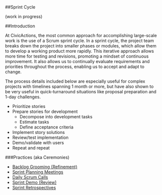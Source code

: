 ##Sprint Cycle

(work in progress)

##Introduction

At CivicActions, the most common approach for accomplishing large-scale work is the use of a Scrum sprint cycle. In a sprint cycle, the project team breaks down the project into smaller phases or modules, which allow them to develop a working product more rapidly. This iterative approach allows more time for testing and revisions, promoting a mindset of continuous improvement. It also allows us to continually evaluate requirements and priorities throughout the process, enabling us to accept and adapt to change.

The process details included below are especially useful for complex projects with timelines spanning 1 month or more, but have also shown to be very useful in quick-turnaround situations like proposal preparation and 1-day challenges. 


- Prioritize stories
- Prepare stories for development
  - Decompose into development tasks
  - Estimate tasks
  - Define acceptance criteria
- Implement story solutions
- Review/test implementation
- Demo/validate with users
- Repeat and repeat

###Practices (aka Ceremonies)

- [Backlog Grooming (Refinement)](practices/backlog-grooming.md)
- [Sprint Planning Meetings](practices/sprint-planning-meetings.md)
- [Daily Scrum Calls](practices/daily-scrum-calls.md)
- [Sprint Demo (Review)](practices/sprint-demo.md)
- [Sprint Retrospectives](practices/sprint-retrospectives.md)
